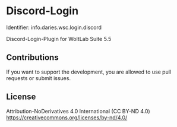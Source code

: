 Discord-Login
===========================
Identifier: info.daries.wsc.login.discord

Discord-Login-Plugin for WoltLab Suite 5.5

Contributions
----------------
If you want to support the development, you are allowed to use pull requests or submit issues.

License
----------------
Attribution-NoDerivatives 4.0 International (CC BY-ND 4.0) <https://creativecommons.org/licenses/by-nd/4.0/>